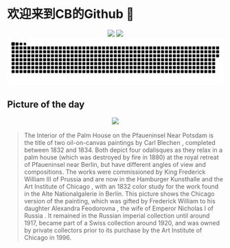 
# 欢迎来到CB的Github 👋

<div align="center">
  <img height="137px" src="https://github-readme-stats.vercel.app/api?username=SuperCB&show_icons=true&theme=radical" />
  <img height="137px" src="https://github-readme-stats.vercel.app/api/top-langs/?username=SuperCB&hide_title=true&hide_border=true&layout=compact&langs_count=6&text_color=000&icon_color=fff" />
</div>


<div align="center">
    <img src="./contribution-snake/github-contribution-grid-snake.svg" />
</div>



## Picture of the day
<div align="center">
  <img width=400px src="https://upload.wikimedia.org/wikipedia/commons/thumb/5/5d/Carl_Blechen_-_The_Interior_of_the_Palm_House_on_the_Pfaueninsel_Near_Potsdam_-_1996.388_-_Art_Institute_of_Chicago.jpg/600px-Carl_Blechen_-_The_Interior_of_the_Palm_House_on_the_Pfaueninsel_Near_Potsdam_-_1996.388_-_Art_Institute_of_Chicago.jpg" />
</div>

>The Interior of the Palm House on the Pfaueninsel Near Potsdam  is the title of two oil-on-canvas paintings by  Carl Blechen , completed between 1832 and 1834. Both depict four  odalisques  as they relax in a palm house (which was destroyed by fire in 1880) at the royal retreat of  Pfaueninsel  near Berlin, but have different angles of view and compositions. The works were commissioned by  King Frederick William III of Prussia  and are now in the  Hamburger Kunsthalle  and the  Art Institute of Chicago , with an 1832 color study for the work found in the  Alte Nationalgalerie  in Berlin. This picture shows the Chicago version of the painting, which was gifted by Frederick William to his daughter  Alexandra Feodorovna , the wife of  Emperor Nicholas I of Russia . It remained in the Russian imperial collection until around 1917, became part of a Swiss collection around 1920, and was owned by private collectors prior to its purchase by the Art Institute of Chicago in 1996.


